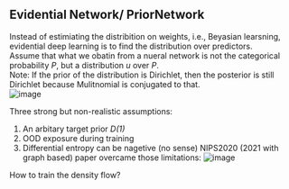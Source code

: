 ## Evidential Network/ PriorNetwork

Instead of estimiating the distribition on weights, i.e., Beyasian learsning, evidential deep learning is to find the distribution over predictors. \
Assume that what we obatin from a nueral network is not the categorical probability *P*, but a distribution *u* over *P*. \
Note: If the prior of the distribution is Dirichlet, then the posterior is still Dirichlet because Mulitnomial is conjugated to that. \
![image](https://user-images.githubusercontent.com/26398708/144232674-8744daa1-7ca4-47f8-984a-8817c772fc89.png)

Three strong but non-realistic assumptions:
1. An arbitary target prior *D(1)*
2. OOD exposure during training
3. Differential entropy can be nagetive (no sense)
NIPS2020 (2021 with graph based) paper overcame those limitations: 
![image](https://user-images.githubusercontent.com/26398708/144252840-c937d419-df0a-4005-b378-ff9f7c07fb38.png)

How to train the density flow?
